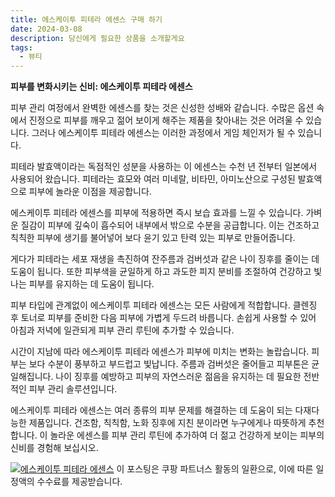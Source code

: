 ```yaml
---
title: 에스케이투 피테라 에센스 구매 하기
date: 2024-03-08
description: 당신에게 필요한 상품을 소개할게요
tags:
  - 뷰티
---
```

**피부를 변화시키는 신비: 에스케이투 피테라 에센스**

피부 관리 여정에서 완벽한 에센스를 찾는 것은 신성한 성배와 같습니다. 수많은 옵션 속에서 진정으로 피부를 깨우고 젊어 보이게 해주는 제품을 찾아내는 것은 어려울 수 있습니다. 그러나 에스케이투 피테라 에센스는 이러한 과정에서 게임 체인저가 될 수 있습니다.

피테라 발효액이라는 독점적인 성분을 사용하는 이 에센스는 수천 년 전부터 일본에서 사용되어 왔습니다. 피테라는 효모와 여러 미네랄, 비타민, 아미노산으로 구성된 발효액으로 피부에 놀라운 이점을 제공합니다.

에스케이투 피테라 에센스를 피부에 적용하면 즉시 보습 효과를 느낄 수 있습니다. 가벼운 질감이 피부에 깊숙이 흡수되어 내부에서 밖으로 수분을 공급합니다. 이는 건조하고 칙칙한 피부에 생기를 불어넣어 보다 윤기 있고 탄력 있는 피부로 만들어줍니다.

게다가 피테라는 세포 재생을 촉진하여 잔주름과 검버섯과 같은 나이 징후를 줄이는 데 도움이 됩니다. 또한 피부색을 균일하게 하고 과도한 피지 분비를 조절하여 건강하고 빛나는 피부를 유지하는 데 도움이 됩니다.

피부 타입에 관계없이 에스케이투 피테라 에센스는 모든 사람에게 적합합니다. 클렌징 후 토너로 피부를 준비한 다음 피부에 가볍게 두드려 바릅니다. 손쉽게 사용할 수 있어 아침과 저녁에 일관되게 피부 관리 루틴에 추가할 수 있습니다.

시간이 지남에 따라 에스케이투 피테라 에센스가 피부에 미치는 변화는 놀랍습니다. 피부는 보다 수분이 풍부하고 부드럽고 빛납니다. 주름과 검버섯은 줄어들고 피부톤은 균일해집니다. 나이 징후를 예방하고 피부의 자연스러운 젊음을 유지하는 데 필요한 전반적인 피부 관리 솔루션입니다.

에스케이투 피테라 에센스는 여러 종류의 피부 문제를 해결하는 데 도움이 되는 다재다능한 제품입니다. 건조함, 칙칙함, 노화 징후에 지친 분이라면 누구에게나 따뜻하게 추천합니다. 이 놀라운 에센스를 피부 관리 루틴에 추가하여 더 젊고 건강하게 보이는 피부의 신비를 경험해 보십시오.


[![에스케이투 피테라 에센스](https://i.imgur.com/81F7uro.png#center)](https://link.coupang.com/re/AFFSDP?lptag=AF5033054&pageKey=6940564881&itemId=16828340739&vendorItemId=88584398174&traceid=V0-153-fba5d26096869fd5&requestid=20240308183921709000930457&token=31850C%7CMIXED)
이 포스팅은 쿠팡 파트너스 활동의 일환으로, 이에 따른 일정액의 수수료를 제공받습니다.


